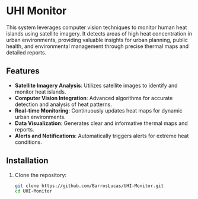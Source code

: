 # UHI Monitor

This system leverages computer vision techniques to monitor human heat islands using satellite imagery. It detects areas of high heat concentration in urban environments, providing valuable insights for urban planning, public health, and environmental management through precise thermal maps and detailed reports.

## Features

- **Satellite Imagery Analysis**: Utilizes satellite images to identify and monitor heat islands.
- **Computer Vision Integration**: Advanced algorithms for accurate detection and analysis of heat patterns.
- **Real-time Monitoring**: Continuously updates heat maps for dynamic urban environments.
- **Data Visualization**: Generates clear and informative thermal maps and reports.
- **Alerts and Notifications**: Automatically triggers alerts for extreme heat conditions.

## Installation

1. Clone the repository:
   ```bash
   git clone https://github.com/BarrosLucas/UHI-Monitor.git
   cd UHI-Monitor
   ```
